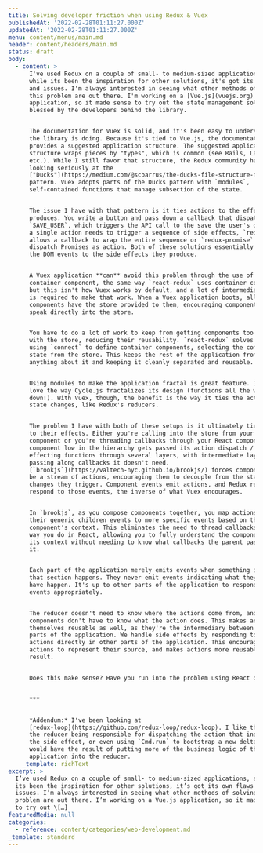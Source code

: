 ```yaml
---
title: Solving developer friction when using Redux & Vuex
publishedAt: '2022-02-28T01:11:27.000Z'
updatedAt: '2022-02-28T01:11:27.000Z'
menu: content/menus/main.md
header: content/headers/main.md
status: draft
body:
  - content: >
      I've used Redux on a couple of small- to medium-sized applications, and
      while its been the inspiration for other solutions, it's got its own flaws
      and issues. I'm always interested in seeing what other methods of solving
      this problem are out there. I'm working on a [Vue.js](vuejs.org)
      application, so it made sense to try out the state management solution
      blessed by the developers behind the library.


      The documentation for Vuex is solid, and it's been easy to understand what
      the library is doing. Because it's tied to Vue.js, the documentation
      provides a suggested application structure. The suggested application
      structure wraps pieces by "types", which is common (see Rails, Laravel,
      etc.). While I still favor that structure, the Redux community has been
      looking seriously at the
      ["Ducks"](https://medium.com/@scbarrus/the-ducks-file-structure-for-redux-d63c41b7035c)
      pattern. Vuex adopts parts of the Ducks pattern with `modules`,
      self-contained functions that manage subsection of the state.


      The issue I have with that pattern is it ties actions to the effect it
      produces. You write a button and pass down a callback that dispatches
      `SAVE_USER`, which triggers the API call to the save the user's data. When
      a single action needs to trigger a sequence of side effects, `redux-thunk`
      allows a callback to wrap the entire sequence or `redux-promise` to
      dispatch Promises as action. Both of these solutions essentially couple
      the DOM events to the side effects they produce.


      A Vuex application **can** avoid this problem through the use of a
      container component, the same way `react-redux` uses container components,
      but this isn't how Vuex works by default, and a lot of intermediate wiring
      is required to make that work. When a Vuex application boots, all the
      components have the store provided to them, encouraging components to
      speak directly into the store.


      You have to do a lot of work to keep from getting components too entangled
      with the store, reducing their reusability. `react-redux` solves this by
      using `connect` to define container components, selecting the component's
      state from the store. This keeps the rest of the application from knowing
      anything about it and keeping it cleanly separated and reusable.


      Using modules to make the application fractal is great feature. I also
      love the way Cycle.js fractalizes its design (functions all the way
      down!). With Vuex, though, the benefit is the way it ties the actions to
      state changes, like Redux's reducers.


      The problem I have with both of these setups is it ultimately ties actions
      to their effects. Either you're calling into the store from your Vue
      component or you're threading callbacks through your React components. A
      component low in the hierarchy gets passed its action dispatch / side
      effecting functions through several layers, with intermediate layers
      passing along callbacks it doesn't need.
      [`brookjs`](https://valtech-nyc.github.io/brookjs/) forces components to
      be a stream of actions, encouraging them to decouple from the state
      changes they trigger. Component events emit actions, and Redux reducers
      respond to those events, the inverse of what Vuex encourages.


      In `brookjs`, as you compose components together, you map actions from
      their generic children events to more specific events based on the
      component's context. This eliminates the need to thread callbacks down the
      way you do in React, allowing you to fully understand the component and
      its context without needing to know what callbacks the parent passes into
      it.


      Each part of the application merely emits events when something inside of
      that section happens. They never emit events indicating what they want to
      have happen. It's up to other parts of the application to respond to those
      events appropriately.


      The reducer doesn't need to know where the actions come from, and the
      components don't have to know what the action does. This makes actions
      themselves reusable as well, as they're the intermediary between those two
      parts of the application. We handle side effects by responding to these
      actions directly in other parts of the application. This encourages
      actions to represent their source, and makes actions more reusable as a
      result.


      Does this make sense? Have you run into the problem using React or Vue?


      ***


      *Addendum:* I've been looking at
      [redux-loop](https://github.com/redux-loop/redux-loop). I like the idea of
      the reducer being responsible for dispatching the action that indicates
      the side effect, or even using `Cmd.run` to bootstrap a new delta. This
      would have the result of putting more of the business logic of the
      application into the reducer.
    _template: richText
excerpt: >
  I’ve used Redux on a couple of small- to medium-sized applications, and while
  its been the inspiration for other solutions, it’s got its own flaws and
  issues. I’m always interested in seeing what other methods of solving this
  problem are out there. I’m working on a Vue.js application, so it made sense
  to try out \[…]
featuredMedia: null
categories:
  - reference: content/categories/web-development.md
_template: standard
---
```



